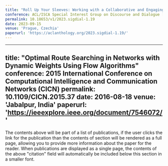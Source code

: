 ```yaml
---
title: "Roll Up Your Sleeves: Working with a Collaborative and Engaging Task Oriented Dialogue System"
conference: ACL/ISCA Special Interest Group on Discourse and Dialogue [SIGDIAL 2023]
permalink: 10.18653/v1/2023.sigdial-1.19
date: 2023-09-15
venue: 'Prague, Czechia'
paperurl: 'https://aclanthology.org/2023.sigdial-1.19/'
---
```


---
title: "Optimal Route Searching in Networks with Dynamic Weights Using Flow Algorithms"
conference: 2015 International Conference on Computational Intelligence and Communication Networks (CICN)
permalink: 10.1109/CICN.2015.37
date: 2016-08-18
venue: 'Jabalpur, India'
paperurl: 'https://ieeexplore.ieee.org/document/7546072/'
---

The contents above will be part of a list of publications, if the user clicks the link for the publication than the contents of section will be rendered as a full page, allowing you to provide more information about the paper for the reader. When publications are displayed as a single page, the contents of the above "citation" field will automatically be included below this section in a smaller font.
